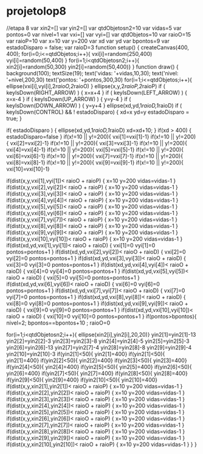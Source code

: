 # projetolop8
//etapa 8
var xin2=[]
var yin2=[]
var qtdObjetosn2=10
var vidas=5
var pontos=0
var nivel=1
var vxi=[]
var vyi=[]
var qtdObjetos=10
var raioO=15
var raioP=10
var x=10
var y=200
var xd
var yd
var bpontos=9
var estadoDisparo = false;
var raioD=3
function setup() {
  createCanvas(400, 400);
  for(i=0;i<=qtdObjetos;i++){
  vxi[i]=random(250,400)
  vyi[i]=random(50,400) 
}
   for(i=1;i<qtdObjetosn2;i++){
     xin2[i]=random(50,300)
  yin2[i]=random(50,400)}
}
function draw() {
  background(100);
   textSize(19);
  text('vidas: '+vidas,10,30);
  text('nivel: '+nivel,200,30)
  text('pontos:  '+pontos,300,30)
  for(i=1;i<=qtdObjetos;i++){
  ellipse(vxi[i],vyi[i],2*raioO,2*raioO)
  }
  ellipse(x,y,2*raioP,2*raioP)
   if ( keyIsDown(RIGHT_ARROW) )
  {
    x=x+4
  }
   if ( keyIsDown(LEFT_ARROW) )
  {
    x=x-4
  }
  if ( keyIsDown(UP_ARROW) )
  {
    y=y-4
  }
    if ( keyIsDown(DOWN_ARROW) )
  {
    y=y+4
  }
    ellipse(xd,yd,1*raioD,1*raioD)
  if ( keyIsDown(CONTROL) && ! estadoDisparo)
  {
    xd=x
    yd=y
    estadoDisparo = true;
  }

if( estadoDisparo ) {
  ellipse(xd,yd,1*raioD,1*raioD)
  xd=xd+10;
}
  if(xd > 400)
  {
    estadoDisparo=false
  }
  if(x!=10 || y!=200){
  vxi[1]=vxi[1]-1}
   if(x!=10 || y!=200){
  vxi[2]=vxi[2]-1}
   if(x!=10 || y!=200){
  vxi[3]=vxi[3]-1}
   if(x!=10 || y!=200){
  vxi[4]=vxi[4]-1}
   if(x!=10 || y!=200){
  vxi[5]=vxi[5]-1}
   if(x!=10 || y!=200){
  vxi[6]=vxi[6]-1}
   if(x!=10 || y!=200){
  vxi[7]=vxi[7]-1}
   if(x!=10 || y!=200){
  vxi[8]=vxi[8]-1}
   if(x!=10 || y!=200){
  vxi[9]=vxi[9]-1}
   if(x!=10 || y!=200){
  vxi[10]=vxi[10]-1}
 
  if(dist(x,y,vxi[1],vyi[1])< raioO + raioP)
  {
    x=10
    y=200
      vidas=vidas-1
  }
  if(dist(x,y,vxi[2],vyi[2])< raioO + raioP)
  {
    x=10
    y=200
      vidas=vidas-1
  }
   if(dist(x,y,vxi[3],vyi[3])< raioO + raioP)
  {
    x=10
    y=200
    vidas=vidas-1
  }
    if(dist(x,y,vxi[4],vyi[4])< raioO + raioP)
  {
    x=10
    y=200
      vidas=vidas-1
  }
     if(dist(x,y,vxi[5],vyi[5])< raioO + raioP)
  {
    x=10
    y=200
      vidas=vidas-1
  }
       if(dist(x,y,vxi[6],vyi[6])< raioO + raioP)
  {
    x=10
    y=200
      vidas=vidas-1
  }
       if(dist(x,y,vxi[7],vyi[7])< raioO + raioP)
  {
    x=10
    y=200
      vidas=vidas-1
  }
       if(dist(x,y,vxi[8],vyi[8])< raioO + raioP)
  {
    x=10
    y=200
      vidas=vidas-1
  }
      if(dist(x,y,vxi[9],vyi[9])< raioO + raioP)
  {
    x=10
    y=200
      vidas=vidas-1
  }
     if(dist(x,y,vxi[10],vyi[10])< raioO + raioP)
  {
    x=10
    y=200
      vidas=vidas-1
  }
    if(dist(xd,yd,vxi[1],vyi[1])< raioO + raioD)
  {
    vxi[1]=0
       vyi[1]=0
      pontos=pontos+1
  }
  if(dist(xd,yd,vxi[2],vyi[2])< raioO + raioD)
  {
   vxi[2]=0
       vyi[2]=0
      pontos=pontos+1
  }
   if(dist(xd,yd,vxi[3],vyi[3])< raioO + raioD)
  {
   vxi[3]=0
       vyi[3]=0
      pontos=pontos+1
  }
    if(dist(xd,yd,vxi[4],vyi[4])< raioO + raioD)
  {
    vxi[4]=0
       vyi[4]=0
      pontos=pontos+1
  }
     if(dist(xd,yd,vxi[5],vyi[5])< raioO + raioD)
  {
   vxi[5]=0
       vyi[5]=0
      pontos=pontos+1
  }
       if(dist(xd,yd,vxi[6],vyi[6])< raioO + raioD)
  {
   vxi[6]=0
       vyi[6]=0
      pontos=pontos+1
  }
       if(dist(xd,yd,vxi[7],vyi[7])< raioO + raioD)
  {
   vxi[7]=0
       vyi[7]=0
      pontos=pontos+1
  }
       if(dist(xd,yd,vxi[8],vyi[8])< raioO + raioD)
  {
    vxi[8]=0
       vyi[8]=0
      pontos=pontos+1
  }
      if(dist(xd,yd,vxi[9],vyi[9])< raioO + raioD)
  {
  vxi[9]=0
       vyi[9]=0
      pontos=pontos+1
  }
     if(dist(xd,yd,vxi[10],vyi[10])< raioO + raioD)
  {
       vxi[10]=0
       vyi[10]=0
      pontos=pontos+1
  }
 if(pontos>bpontos){
    nivel=2;
    bpontos==bpontos+10 ;
   raioO=0
   
   for(i=1;i<qtdObjetosn2;i++){
     ellipse(xin2[i],yin2[i],20,20)}
   yin2[1]=yin2[1]-13
    yin2[2]=yin2[2]-3
     yin2[3]=yin2[3]-8
      yin2[4]=yin2[4]-5
       yin2[5]=yin2[5]-3
        yin2[6]=yin2[6]-13
         yin2[7]=yin2[7]-4
          yin2[8]=yin2[8]-8
           yin2[9]=yin2[9]-4
            yin2[10]=yin2[10]-3
   if(yin2[1]<50){
     yin2[1]=400}
     if(yin2[1]<50){
     yin2[1]=400}
     if(yin2[2]<50){
     yin2[2]=400}
     if(yin2[3]<50){
     yin2[3]=400}
     if(yin2[4]<50){
     yin2[4]=400}
     if(yin2[5]<50){
     yin2[5]=400}
     if(yin2[6]<50){
     yin2[6]=400}
     if(yin2[7]<50){
     yin2[7]=400}
     if(yin2[8]<50){
     yin2[8]=400}
     if(yin2[9]<50){
     yin2[9]=400}
     if(yin2[10]<50){
     yin2[10]=400}
     if(dist(x,y,xin2[1],yin2[1])< raioO + raioP)
  {
    x=10
    y=200
      vidas=vidas-1
  }
  if(dist(x,y,xin2[2],yin2[2])< raioO + raioP)
  {
    x=10
    y=200
      vidas=vidas-1
  }
  if(dist(x,y,xin2[3],yin2[3])< raioO + raioP)
  {
    x=10
    y=200
      vidas=vidas-1
  }
  if(dist(x,y,xin2[4],yin2[4])< raioO + raioP)
  {
    x=10
    y=200
      vidas=vidas-1
  }
  if(dist(x,y,xin2[5],yin2[5])< raioO + raioP)
  {
    x=10
    y=200
      vidas=vidas-1
  }
  if(dist(x,y,xin2[6],yin2[6])< raioO + raioP)
  {
    x=10
    y=200
      vidas=vidas-1
  }
  if(dist(x,y,xin2[7],yin2[7])< raioO + raioP)
  {
    x=10
    y=200
      vidas=vidas-1
  }
  if(dist(x,y,xin2[8],yin2[8])< raioO + raioP)
  {
    x=10
    y=200
      vidas=vidas-1
  }
  if(dist(x,y,xin2[9],yin2[9])< raioO + raioP)
  {
    x=10
    y=200
      vidas=vidas-1
  }
  if(dist(x,y,xin2[10],yin2[10])< raioO + raioP)
  {
    x=10
    y=200
      vidas=vidas-1
  }
 }
}

